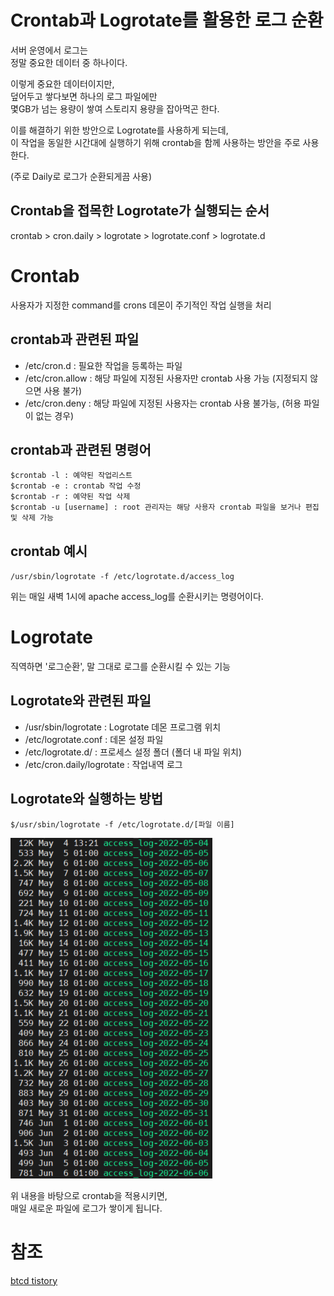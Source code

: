 # Crontab과 Logrotate를 활용한 로그 순환
서버 운영에서 로그는  
정말 중요한 데이터 중 하나이다.

이렇게 중요한 데이터이지만,  
덮어두고 쌓다보면 하나의 로그 파일에만  
몇GB가 넘는 용량이 쌓여 스토리지 용량을 잡아먹곤 한다.

 
이를 해결하기 위한 방안으로 Logrotate를 사용하게 되는데,  
이 작업을 동일한 시간대에 실행하기 위해 crontab을 함께 사용하는 방안을 주로 사용한다.

(주로 Daily로 로그가 순환되게끔 사용)

 
## Crontab을 접목한 Logrotate가 실행되는 순서

crontab > cron.daily > logrotate > logrotate.conf > logrotate.d


# Crontab
사용자가 지정한 command를 crons 데몬이 주기적인 작업 실행을 처리

 
## crontab과 관련된 파일

 - /etc/cron.d : 필요한 작업을 등록하는 파일
 - /etc/cron.allow : 해당 파일에 지정된 사용자만 crontab 사용 가능 (지정되지 않으면 사용 불가)
 - /etc/cron.deny : 해당 파일에 지정된 사용자는 crontab 사용 불가능, (허용 파일이 없는 경우)

 

## crontab과 관련된 명령어
```
$crontab -l : 예약된 작업리스트
$crontab -e : crontab 작업 수정
$crontab -r : 예약된 작업 삭제
$crontab -u [username] : root 관리자는 해당 사용자 crontab 파일을 보거나 편집 및 삭제 가능
```


## crontab 예시
`/usr/sbin/logrotate -f /etc/logrotate.d/access_log`

위는 매일 새벽 1시에 apache access_log를 순환시키는 명령어이다.



# Logrotate
직역하면 '로그순환', 말 그대로 로그를 순환시킬 수 있는 기능

 
## Logrotate와 관련된 파일
 - /usr/sbin/logrotate : Logrotate 데몬 프로그램 위치
 - /etc/logrotate.conf : 데몬 설정 파일
 - /etc/logrotate.d/ : 프로세스 설정 폴더 (폴더 내 파일 위치)
 - /etc/cron.daily/logrotate : 작업내역 로그
 
 
## Logrotate와 실행하는 방법

`$/usr/sbin/logrotate -f /etc/logrotate.d/[파일 이름]`

![logrotate](./logrotate.png)

위 내용을 바탕으로 crontab을 적용시키면,  
매일 새로운 파일에 로그가 쌓이게 됩니다.

 
 
# 참조
[btcd tistory](https://btcd.tistory.com/292)
